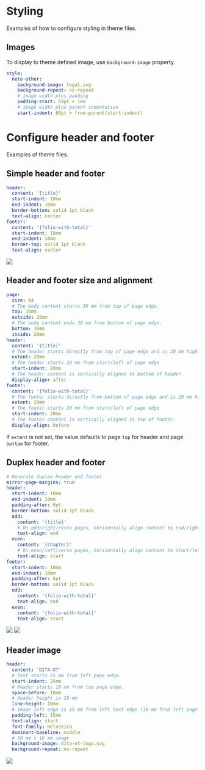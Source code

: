 # Styling

Examples of how to configure styling in theme files.

## Images

To display to theme defined image, use `background-image` property.

```yaml
style:
  note-other:
    background-image: legal.svg
    background-repeat: no-repeat
    # image width plus padding
    padding-start: 60pt + 1em
    # image width plus parent indentation
    start-indent: 60pt + from-parent(start-indent)
```

# Configure header and footer

Examples of theme files.

## Simple header and footer

```yaml
header:
  content: '{title}'
  start-indent: 10mm
  end-indent: 10mm
  border-bottom: solid 1pt black
  text-align: center
footer:
  content: '{folio-with-total}'
  start-indent: 10mm
  end-indent: 10mm
  border-top: solid 1pt black
  text-align: center
```

![](simplex.png)

## Header and footer size and alignment

```yaml
page:
  size: A4
  # The body content starts 30 mm from top of page edge.
  top: 30mm
  outside: 20mm
  # The body content ends 30 mm from bottom of page edge.
  bottom: 30mm
  inside: 20mm
header:
  content: '{title}'
  # The header starts directly from top of page edge and is 20 mm high.
  extent: 20mm
  # The header starts 20 mm from start/left of page edge
  start-indent: 20mm
  # The header content is vertically aligned to bottom of header.
  display-align: after
footer:
  content: '{folio-with-total}'
  # The footer starts directly from bottom of page edge and is 20 mm high.
  extent: 20mm
  # The footer starts 20 mm from start/left of page edge
  start-indent: 20mm
  # The footer content is vertically aligned to top of footer.
  display-align: before
```

If `extent` is not set, the value defaults to page `top` for header and page `bottom` for footer.

## Duplex header and footer

```yaml
# Generate duplex header and footer
mirror-page-margins: true
header:
  start-indent: 10mm
  end-indent: 10mm
  padding-after: 6pt
  border-bottom: solid 1pt black
  odd:
    content: '{title}'
    # On odd/right/recto pages, horizontally align content to end/right side.
    text-align: end
  even:
    content: '{chapter}'
    # On even/left/verso pages, horizontally align content to start/left side.
    text-align: start
footer:
  start-indent: 10mm
  end-indent: 10mm
  padding-after: 6pt
  border-bottom: solid 1pt black
  odd:
    content: '{folio-with-total}'
    text-align: end
  even:
    content: '{folio-with-total}'
    text-align: start
```

![](duplex.verso.png) ![](duplex.recto.png)

## Header image

```yaml
header:
  content: 'DITA-OT'
  # Text starts 25 mm from left page edge.
  start-indent: 25mm
  # Header starts 10 mm from top page edge.
  space-before: 10mm
  # Header height is 10 mm
  line-height: 10mm
  # Image left edge is 15 mm from left text edge (10 mm from left page edge)
  padding-left: 15mm
  text-align: start
  font-family: Helvetica
  dominant-baseline: middle
  # 10 mm x 10 mm image
  background-image: dita-ot-logo.svg
  background-repeat: no-repeat
```

![](header-image.svg)
